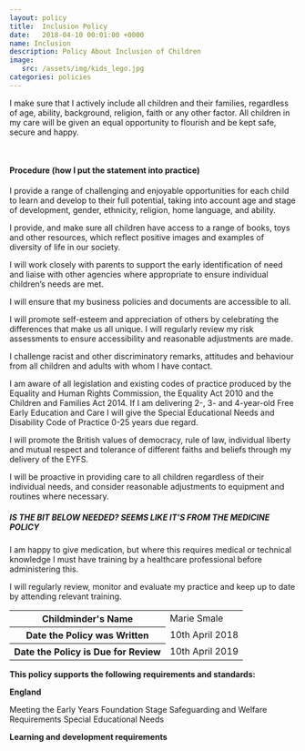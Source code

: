 ```yaml
---
layout: policy
title:  Inclusion Policy
date:   2018-04-10 00:01:00 +0000
name: Inclusion
description: Policy About Inclusion of Children
image:
   src: /assets/img/kids_lego.jpg
categories: policies
---
```


I make sure that I actively include all children and their families, regardless of age, ability, background, religion, faith or any other factor. All children in my care will be given an equal opportunity to flourish and be kept safe, secure and happy. 

<br>

#### Procedure (how I put the statement into practice)

I provide a range of challenging and enjoyable opportunities for each child to learn and develop to their full potential, taking into account age and stage of development, gender, ethnicity, religion, home language, and ability.

I provide, and make sure all children have access to a range of books, toys and other resources, which reflect positive images and examples of diversity of life in our society.

I will work closely with parents to support the early identification of need and liaise with other agencies where appropriate to ensure individual children’s needs are met.

I will ensure that my business policies and documents are accessible to all.

I will promote self-esteem and appreciation of others by celebrating the differences that make us all unique. I will regularly review my risk assessments to ensure accessibility and reasonable adjustments are made.

I challenge racist and other discriminatory remarks, attitudes and behaviour from all children and adults with whom I have contact.

I am aware of all legislation and existing codes of practice produced by the Equality and Human Rights Commission, the Equality Act 2010 and the Children and Families Act 2014. If I am delivering 2-, 3- and 4-year-old Free Early Education and Care I will give the Special Educational Needs and Disability Code of Practice 0-25 years due regard.

I will promote the British values of democracy, rule of law, individual liberty and mutual respect and tolerance of different faiths and beliefs through my delivery of the EYFS.

I will be proactive in providing care to all children regardless of their individual needs, and consider reasonable adjustments to equipment and routines where necessary.

##### IS THE BIT BELOW NEEDED? SEEMS LIKE IT'S FROM THE MEDICINE POLICY

I am happy to give medication, but where this requires medical or technical knowledge I must have training by a healthcare professional before administering this.

I will regularly review, monitor and evaluate my practice and keep up to date by attending relevant training.

<table class="table table-bordered mt-5 mb-5">
  <tbody>
    <tr>
      <th scope="row">Childminder's Name </th>
      <td>Marie Smale</td>
    </tr>
    <tr>
      <th scope="row">Date the Policy was Written</th>
      <td>10th April 2018</td>
    </tr>
    <tr>
      <th scope="row">Date the Policy is Due for Review</th>
      <td>10th April 2019</td>
    </tr>
  </tbody>
</table>

**This policy supports the following requirements and standards:**

**England**

Meeting the Early Years Foundation Stage Safeguarding and Welfare Requirements Special Educational Needs


**Learning and development requirements**